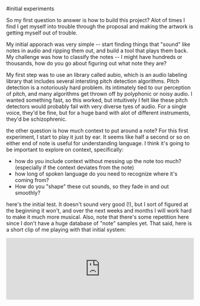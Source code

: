 #initial experiments

So my first question to answer is how to build this project?  Alot of times I find I get myself into trouble through the proposal and making the artwork is getting myself out of trouble.   

My initial apporach was very simple -- start finding things that "sound" like notes in audio and ripping them out, and build a tool that plays them back.  My challenge was how to classify the notes -- I might have hundreds or thousands, how do you go about figuring out what note they are? 

My first step was to use an library called aubio, which is an audio labeling library that includes several intersting pitch detection algorithms.  Pitch detection is a notoriously hard problem.  its intimately tied to our perception of pitch, and many algorithms get thrown off by polyphonic or noisy audio.  I wanted something fast, so this worked, but intuitively I felt like these pitch detectors would probably fail with very diverse tyes of audio.  For a single voice, they'd be fine, but for a huge band with alot of different instruments, they'd be schizophrenic.

the other question is how much context to put around a note?  For this first experiment, I start to play it just by ear.  It seems like half a second or so on either end of note is useful for understanding language.  I think it's going to be important to explore on context, specifically: 

- how do you include context without messing up the note too much? (especially if the context deviates from the note)
- how long of spoken language do you need to recognize where it's coming from?
- How do you "shape" these cut sounds, so they fade in and out smoothly?

here's the initial test.  It doesn't sound very good (!), but I sort of figured at the beginning it won't, and over the next weeks and months I will work hard to make it much more musical.  Also, note that there's some repetition here since I don't have a huge database of "note" samples yet.  That said, here is a short clip of me playing with that initial system:

<iframe width="100%" height="166" scrolling="no" frameborder="no" src="https://w.soundcloud.com/player/?url=https%3A//api.soundcloud.com/tracks/133024588&amp;color=ff5500&amp;auto_play=false&amp;hide_related=false&amp;show_artwork=true"></iframe>